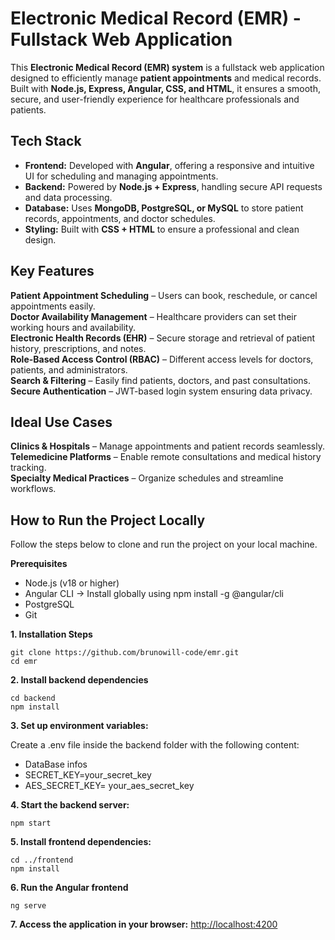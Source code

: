 # Electronic Medical Record (EMR) - Fullstack Web Application

This **Electronic Medical Record (EMR) system** is a fullstack web application designed to efficiently manage **patient appointments** and medical records. Built with **Node.js, Express, Angular, CSS, and HTML**, it ensures a smooth, secure, and user-friendly experience for healthcare professionals and patients.

## Tech Stack
- **Frontend:** Developed with **Angular**, offering a responsive and intuitive UI for scheduling and managing appointments.  
- **Backend:** Powered by **Node.js + Express**, handling secure API requests and data processing.  
- **Database:** Uses **MongoDB, PostgreSQL, or MySQL** to store patient records, appointments, and doctor schedules.  
- **Styling:** Built with **CSS + HTML** to ensure a professional and clean design.  

## Key Features
**Patient Appointment Scheduling** – Users can book, reschedule, or cancel appointments easily.  
**Doctor Availability Management** – Healthcare providers can set their working hours and availability.  
**Electronic Health Records (EHR)** – Secure storage and retrieval of patient history, prescriptions, and notes.  
**Role-Based Access Control (RBAC)** – Different access levels for doctors, patients, and administrators.  
**Search & Filtering** – Easily find patients, doctors, and past consultations.  
**Secure Authentication** – JWT-based login system ensuring data privacy.  

## Ideal Use Cases
**Clinics & Hospitals** – Manage appointments and patient records seamlessly.  
**Telemedicine Platforms** – Enable remote consultations and medical history tracking.  
**Specialty Medical Practices** – Organize schedules and streamline workflows.  


## How to Run the Project Locally
Follow the steps below to clone and run the project on your local machine.

**Prerequisites**
- Node.js (v18 or higher)
- Angular CLI → Install globally using npm install -g @angular/cli
- PostgreSQL
- Git

**1. Installation Steps**
```
git clone https://github.com/brunowill-code/emr.git
cd emr
```
**2. Install backend dependencies**
```
cd backend
npm install
```
**3. Set up environment variables:**

Create a .env file inside the backend folder with the following content:

- DataBase infos
- SECRET_KEY=your_secret_key
- AES_SECRET_KEY= your_aes_secret_key

**4. Start the backend server:**
```
npm start
```
**5. Install frontend dependencies:**
```
cd ../frontend
npm install
```
**6. Run the Angular frontend**
```
ng serve
```

**7. Access the application in your browser:**
<http://localhost:4200>